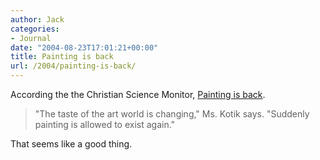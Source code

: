 ```yaml
---
author: Jack
categories:
- Journal
date: "2004-08-23T17:01:21+00:00"
title: Painting is back
url: /2004/painting-is-back/
---
```


According the the Christian Science Monitor, [Painting is back][1].

> 
> 
> "The taste of the art world is changing," Ms. Kotik says. "Suddenly painting is allowed to exist again."
> 
> 

That seems like a good thing.

 [1]: http://www.csmonitor.com/2004/0528/p13s02-alar.html